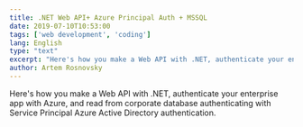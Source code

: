 ```yaml
---
title: .NET Web API+ Azure Principal Auth + MSSQL
date: 2019-07-10T10:53:00
tags: ['web development', 'coding']
lang: English
type: "text"
excerpt: "Here's how you make a Web API with .NET, authenticate your enterprise app with Azure, and read from corporate database authenticating with Service Principal Azure Active Directory authentication."
author: Artem Rosnovsky
---
```


Here's how you make a Web API with .NET, authenticate your enterprise app with Azure, and read from corporate database authenticating with Service Principal Azure Active Directory authentication.
